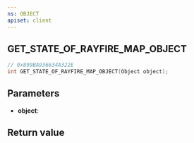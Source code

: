 ```yaml
---
ns: OBJECT
apiset: client
---
```

## GET_STATE_OF_RAYFIRE_MAP_OBJECT

```c
// 0x899BA936634A322E
int GET_STATE_OF_RAYFIRE_MAP_OBJECT(Object object);
```


## Parameters
* **object**:

## Return value

